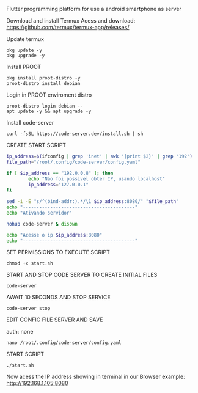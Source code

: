Flutter programming platform for use a android smartphone as server

Download and install Termux
Acess and download: https://github.com/termux/termux-app/releases/

Update termux
```
pkg update -y
pkg upgrade -y
```

Install PROOT
```
pkg install proot-distro -y
proot-distro install debian
```

Login in PROOT enviroment distro
```
proot-distro login debian --
apt update -y && apt upgrade -y
```

Install code-server
```
curl -fsSL https://code-server.dev/install.sh | sh
```

CREATE START SCRIPT
```sh
ip_address=$(ifconfig | grep 'inet' | awk '{print $2}' | grep '192')
file_path="/root/.config/code-server/config.yaml"

if [ $ip_address == "192.0.0.8" ]; then
        echo "Não foi possivel obter IP, usando localhost"
        ip_address="127.0.0.1"
fi
                                                               
sed -i -E "s/^(bind-addr:).*/\1 $ip_address:8080/" "$file_path"
echo "-----------------------------------------"
echo "Ativando servidor"

nohup code-server & disown 

echo "Acesse o ip $ip_address:8080"
echo "-----------------------------------------"
```

SET PERMISSIONS TO EXECUTE SCRIPT
```
chmod +x start.sh
```

START AND STOP CODE SERVER TO CREATE INITIAL FILES
```
code-server
```
AWAIT 10 SECONDS AND STOP SERVICE
```
code-server stop
```

EDIT CONFIG FILE SERVER AND SAVE

auth: none
```
nano /root/.config/code-server/config.yaml
```


START SCRIPT 
```
./start.sh
```
Now acess the IP address showing in terminal in our Browser
example: http://192.168.1.105:8080



